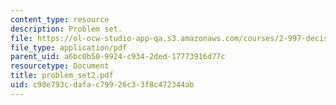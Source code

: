 ```yaml
---
content_type: resource
description: Problem set.
file: https://ol-ocw-studio-app-qa.s3.amazonaws.com/courses/2-997-decision-making-in-large-scale-systems-spring-2004/c98e793cdafac79926c33f8c472344ab_problem_set2.pdf
file_type: application/pdf
parent_uid: a6bc0b50-9924-c934-2ded-17773916d77c
resourcetype: Document
title: problem_set2.pdf
uid: c98e793c-dafa-c799-26c3-3f8c472344ab
---
```

